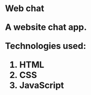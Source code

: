 <h1>Web chat</h>
<p>A website chat app.</p>
<p>Technologies used:</p>
<ol>
<li>HTML</li>
<li>CSS</li>
<li>JavaScript</li>
</ol>
